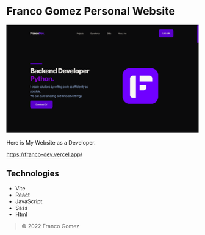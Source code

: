 # Franco Gomez Personal Website

![Preview](public/page-preview.png)

Here is My Website as a Developer.

https://franco-dev.vercel.app/

## Technologies
* Vite
* React
* JavaScript
* Sass
* Html

> © 2022 Franco Gomez